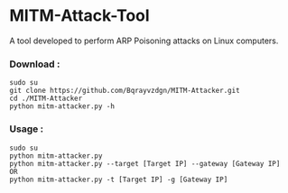 # MITM-Attack-Tool
<p>A tool developed to perform ARP Poisoning attacks on Linux computers.</p>

### Download :
```shell
sudo su
git clone https://github.com/Bqrayvzdgn/MITM-Attacker.git
cd ./MITM-Attacker
python mitm-attacker.py -h
```

### Usage :
```shell
sudo su
python mitm-attacker.py
python mitm-attacker.py --target [Target IP] --gateway [Gateway IP]
OR
python mitm-attacker.py -t [Target IP] -g [Gateway IP]
```
